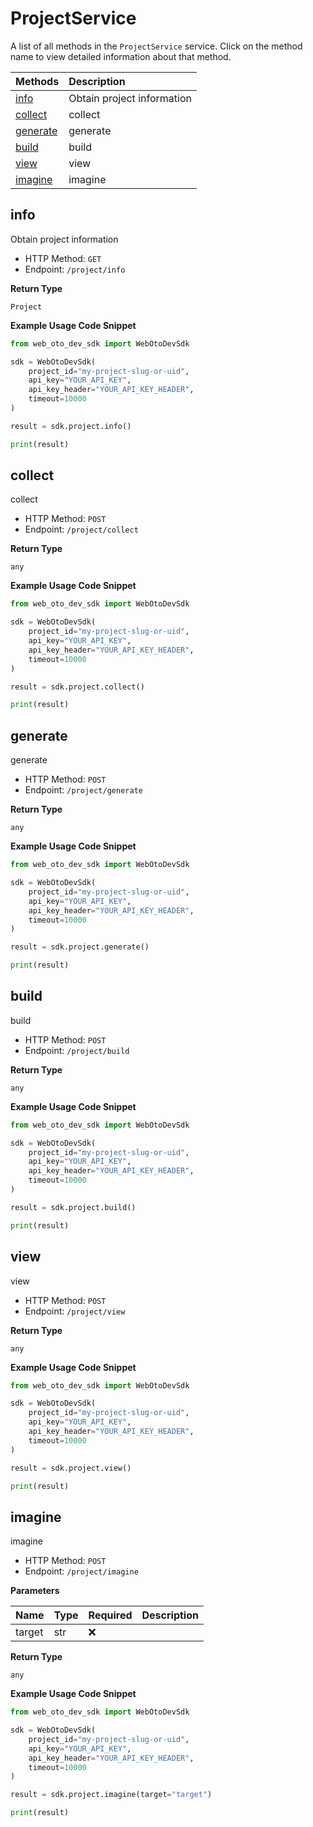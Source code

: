 # ProjectService

A list of all methods in the `ProjectService` service. Click on the method name to view detailed information about that method.

| Methods               | Description                |
| :-------------------- | :------------------------- |
| [info](#info)         | Obtain project information |
| [collect](#collect)   | collect                    |
| [generate](#generate) | generate                   |
| [build](#build)       | build                      |
| [view](#view)         | view                       |
| [imagine](#imagine)   | imagine                    |

## info

Obtain project information

- HTTP Method: `GET`
- Endpoint: `/project/info`

**Return Type**

`Project`

**Example Usage Code Snippet**

```python
from web_oto_dev_sdk import WebOtoDevSdk

sdk = WebOtoDevSdk(
    project_id="my-project-slug-or-uid",
    api_key="YOUR_API_KEY",
    api_key_header="YOUR_API_KEY_HEADER",
    timeout=10000
)

result = sdk.project.info()

print(result)
```

## collect

collect

- HTTP Method: `POST`
- Endpoint: `/project/collect`

**Return Type**

`any`

**Example Usage Code Snippet**

```python
from web_oto_dev_sdk import WebOtoDevSdk

sdk = WebOtoDevSdk(
    project_id="my-project-slug-or-uid",
    api_key="YOUR_API_KEY",
    api_key_header="YOUR_API_KEY_HEADER",
    timeout=10000
)

result = sdk.project.collect()

print(result)
```

## generate

generate

- HTTP Method: `POST`
- Endpoint: `/project/generate`

**Return Type**

`any`

**Example Usage Code Snippet**

```python
from web_oto_dev_sdk import WebOtoDevSdk

sdk = WebOtoDevSdk(
    project_id="my-project-slug-or-uid",
    api_key="YOUR_API_KEY",
    api_key_header="YOUR_API_KEY_HEADER",
    timeout=10000
)

result = sdk.project.generate()

print(result)
```

## build

build

- HTTP Method: `POST`
- Endpoint: `/project/build`

**Return Type**

`any`

**Example Usage Code Snippet**

```python
from web_oto_dev_sdk import WebOtoDevSdk

sdk = WebOtoDevSdk(
    project_id="my-project-slug-or-uid",
    api_key="YOUR_API_KEY",
    api_key_header="YOUR_API_KEY_HEADER",
    timeout=10000
)

result = sdk.project.build()

print(result)
```

## view

view

- HTTP Method: `POST`
- Endpoint: `/project/view`

**Return Type**

`any`

**Example Usage Code Snippet**

```python
from web_oto_dev_sdk import WebOtoDevSdk

sdk = WebOtoDevSdk(
    project_id="my-project-slug-or-uid",
    api_key="YOUR_API_KEY",
    api_key_header="YOUR_API_KEY_HEADER",
    timeout=10000
)

result = sdk.project.view()

print(result)
```

## imagine

imagine

- HTTP Method: `POST`
- Endpoint: `/project/imagine`

**Parameters**

| Name   | Type | Required | Description |
| :----- | :--- | :------- | :---------- |
| target | str  | ❌       |             |

**Return Type**

`any`

**Example Usage Code Snippet**

```python
from web_oto_dev_sdk import WebOtoDevSdk

sdk = WebOtoDevSdk(
    project_id="my-project-slug-or-uid",
    api_key="YOUR_API_KEY",
    api_key_header="YOUR_API_KEY_HEADER",
    timeout=10000
)

result = sdk.project.imagine(target="target")

print(result)
```

<!-- This file was generated by liblab | https://liblab.com/ -->
